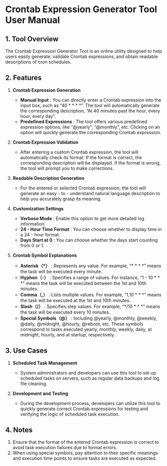 # Crontab Expression Generator Tool User Manual

## 1. Tool Overview

The Crontab Expression Generator Tool is an online utility designed to help users easily generate, validate Crontab expressions, and obtain readable descriptions of cron schedules.

## 2. Features

  1. **Crontab Expression Generation**

     * **Manual Input** : You can directly enter a Crontab expression into the input box, such as “40 * * * *”. The tool will automatically generate the corresponding description, “At 40 minutes past the hour, every hour, every day”.
     * **Predefined Expressions** : The tool offers various predefined expression options, like “@yearly”, “@monthly”, etc. Clicking on an option will quickly generate the corresponding Crontab expression.

  2. **Crontab Expression Validation**

     * After entering a custom Crontab expression, the tool will automatically check its format. If the format is correct, the corresponding description will be displayed. If the format is wrong, the tool will prompt you to make corrections.

  3. **Readable Description Generation**

     * For the entered or selected Crontab expression, the tool will generate an easy - to - understand natural language description to help you accurately grasp its meaning.

  4. **Customization Settings**

     * **Verbose Mode** : Enable this option to get more detailed log information.
     * **24 - Hour Time Format** : You can choose whether to display time in a 24 - hour format.
     * **Days Start at 0** : You can choose whether the days start counting from 0 or 1.

  5. **Crontab Symbol Explanations**

     * **Asterisk（*）** : Represents any value. For example, “* * * *” means the task will be executed every minute.
     * **Hyphen（-）** : Specifies a range of values. For instance, “1 - 10 * * *” means the task will be executed between the 1st and 10th minutes.
     * **Comma（,）** : Lists multiple values. For example, “1,10 * * *” means the task will be executed at the 1st and 10th minutes.
     * **Slash（/）** : Specifies step values. For example, “*/10 * * *” means the task will be executed every 10 minutes.
     * **Special Symbols（@）** : Including @yearly, @monthly, @weekly, @daily, @midnight, @hourly, @reboot, etc. These symbols correspond to tasks executed yearly, monthly, weekly, daily, at midnight, hourly, and at startup, respectively.

## 3. Use Cases

  1. **Scheduled Task Management**

     * System administrators and developers can use this tool to set up scheduled tasks on servers, such as regular data backups and log file cleaning.

  2. **Development and Testing**

     * During the development process, developers can utilize this tool to quickly generate correct Crontab expressions for testing and verifying the logic of scheduled task execution.

## 4. Notes

  1. Ensure that the format of the entered Crontab expression is correct to avoid task execution failures due to format errors.
  2. When using special symbols, pay attention to their specific meanings and execution time points to ensure tasks are executed as expected.